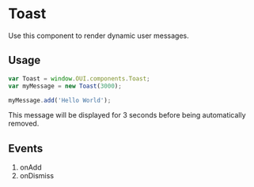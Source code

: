 # Toast
Use this component to render dynamic user messages.

## Usage
```JavaScript
var Toast = window.OUI.components.Toast;
var myMessage = new Toast(3000);

myMessage.add('Hello World');
```
This message will be displayed for 3 seconds before being automatically removed.

## Events
1. onAdd
2. onDismiss